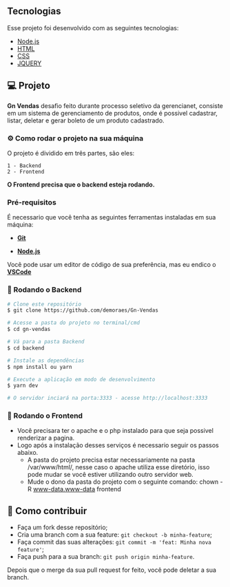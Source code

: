 ## Tecnologias

Esse projeto foi desenvolvido com as seguintes tecnologias:

- [Node.js](https://nodejs.org/en/)
- [HTML](https://developer.mozilla.org/pt-BR/docs/Web/HTML)
- [CSS](https://developer.mozilla.org/pt-BR/docs/Web/CSS)
- [JQUERY](https://jquery.com/)


## 💻 Projeto

 <b>Gn Vendas</b> desafio feito durante processo seletivo da gerencianet, consiste em um sistema de gerenciamento de produtos, onde é possivel cadastrar, listar, deletar e gerar boleto de um produto cadastrado.


### ⚙ Como rodar o projeto na sua máquina

  O projeto é dividido em três partes, são eles:

    1 - Backend
    2 - Frontend

  <b>O Frontend precisa que o backend esteja rodando.</b>

### Pré-requisitos

  É necessario que você tenha as seguintes ferramentas instaladas em sua máquina:

   - <b>[Git](https://git-scm.com)</b>

   - <b>[Node.js](https://nodejs.org/en/)</b>

  Você pode usar um editor de código de sua preferência, mas eu endico o <b>[VSCode](https://code.visualstudio.com/)</b>

### 🧭 Rodando o Backend

```bash
# Clone este repositório
$ git clone https://github.com/demoraes/Gn-Vendas

# Acesse a pasta do projeto no terminal/cmd
$ cd gn-vendas

# Vá para a pasta Backend
$ cd backend

# Instale as dependências
$ npm install ou yarn

# Execute a aplicação em modo de desenvolvimento
$ yarn dev

# O servidor inciará na porta:3333 - acesse http://localhost:3333 
```


### 🧭 Rodando o Frontend

- Você precisara ter o apache e o php instalado para que seja possivel renderizar a pagina.
- Logo após a instalação desses serviços é necessario seguir os passos abaixo.
  - A pasta do projeto precisa estar necessariamente na pasta /var/www/html/, nesse caso o apache utiliza esse diretório, isso pode mudar se você estiver utilizando outro servidor web.
  - Mude o dono da pasta do projeto com o seguinte comando: chown -R www-data.www-data frontend

## 🤔 Como contribuir

- Faça um fork desse repositório;
- Cria uma branch com a sua feature: `git checkout -b minha-feature`;
- Faça commit das suas alterações: `git commit -m 'feat: Minha nova feature'`;
- Faça push para a sua branch: `git push origin minha-feature`.

Depois que o merge da sua pull request for feito, você pode deletar a sua branch.








